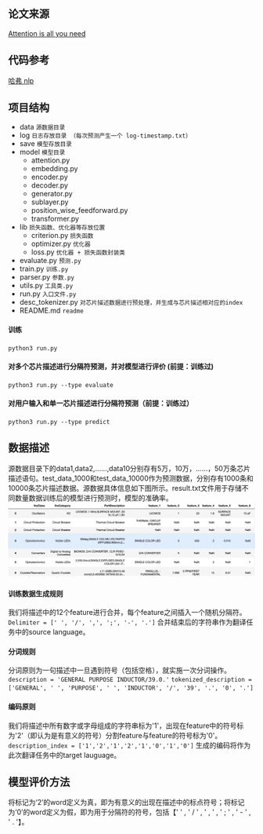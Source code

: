 ## 论文来源

[Attention is all you need](https://arxiv.org/abs/1706.03762)

## 代码参考

[哈弗 nlp](http://nlp.seas.harvard.edu/2018/04/03/attention.html)

## 项目结构

- data `源数据目录`
- log  `日志存放目录 （每次预测产生一个 log-timestamp.txt）`
- save `模型存放目录`
- model `模型目录`
    - attention.py
    - embedding.py
    - encoder.py
    - decoder.py
    - generator.py
    - sublayer.py
    - position_wise_feedforward.py
    - transformer.py
- lib  `损失函数、优化器等存放位置`
    - criterion.py `损失函数`
    - optimizer.py `优化器`
    - loss.py `优化器 + 损失函数封装类`
- evaluate.py `预测.py`
- train.py `训练.py`
- parser.py `参数.py`
- utils.py `工具类.py`
- run.py `入口文件.py`
- desc_tokenizer.py `对芯片描述数据进行预处理，并生成与芯片描述相对应的index`
- README.md `readme`

#### 训练
`python3 run.py`

#### 对多个芯片描述进行分隔符预测，并对模型进行评价 (前提：训练过)
`python3 run.py --type evaluate`

#### 对用户输入和单一芯片描述进行分隔符预测（前提：训练过）
`python3 run.py --type predict`

## 数据描述
源数据目录下的data1,data2,……,data10分别存有5万，10万，……，50万条芯片描述语句。test_data_1000和test_data_10000作为预测数据，分别存有1000条和10000条芯片描述数据。源数据具体信息如下图所示。result.txt文件用于存储不同数量数据训练后的模型进行预测时，模型的准确率。
![image](https://github.com/Brauntt/delimiter_prediction/raw/master/IMG/1.png)
#### 训练数据生成规则
我们将描述中的12个feature进行合并，每个feature之间插入一个随机分隔符。
`Delimiter = [' ', '/', ',', ';', '-', '.']`
合并结束后的字符串作为翻译任务中的source language。
#### 分词规则
分词原则为一句描述中一旦遇到符号（包括空格），就实施一次分词操作。
`description = 'GENERAL PURPOSE INDUCTOR/39.0.'`
`tokenized_description = ['GENERAL', ' ', 'PURPOSE', ' ', 'INDUCTOR', '/', '39', '.', '0', '.']`
#### 编码原则
我们将描述中所有数字或字母组成的字符串标为'1'，出现在feature中的符号标为'2'（即认为是有意义的符号）分割feature与feature的符号标为'0'。
`description_index = ['1','2','1','2','1','0','1','0']`
生成的编码将作为此次翻译任务中的target lauguage。

## 模型评价方法
将标记为‘2’的word定义为真，即为有意义的出现在描述中的标点符号；将标记为‘0’的word定义为假，即为用于分隔符的符号，包括【'  ' , ' / ' , ' , ' , ' ; ' , ' - ' , ' . '】。

